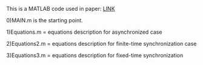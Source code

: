 This is a MATLAB code used in paper: <a href="https://authors.elsevier.com/c/1eZZM3QI~FVr~9" target="_blank">LINK</a>

0)MAIN.m is the starting point.

1)Equations.m = equations description for asynchronized case

2)Equations2.m = equations description for finite-time synchronization case

3)Equations3.m = equations description for fixed-time synchronization
